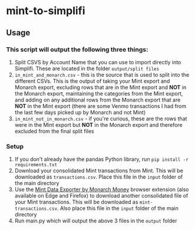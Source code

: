 # mint-to-simplifi

## Usage

### This script will output the following three things: 
1. Split CSVS by Account Name that you can use to import directly into Simplifi. These are located in the folder `output/split files`
2. `in_mint_and_monarch.csv` - this is the source that is used to split into the different CSVs. This is the output of taking your Mint export and Monarch export, excluding rows that are in the Mint export and <b>NOT</b> in the Monarch export, maintaining the categories from the Mint export, and adding on any additional rows from the Monarch export that are <b>NOT</b> in the Mint export (there are some Venmo transactions I had from the last few days picked up by Monarch and not Mint)
3. `in_mint_not_in_monarch.csv` - if you're curious, these are the rows that were in the Mint export but <b>NOT</b> in the Monarch export and therefore excluded from the final split files

### Setup 
1. If you don't already have the pandas Python library, run 
`pip install -r requirements.txt`
2. Download your consolidated Mint transactions from Mint. This will be downloaded as `transactions.csv`. Place this file in the `input` folder of the main directory
3. Use the <a href="https://chromewebstore.google.com/detail/mint-data-exporter-by-mon/doknkjpaacjheilodaibfpimamfgfhap">Mint Data Exporter by Monarch Money</a> browser extension (also available on Edge and Firefox) to download another consolidated file of your Mint transactions. This will be downloaded as `mint-transactions.csv`. Also place this file in the `input` folder of the main directory
4. Run main.py which will output the above 3 files in the `output` folder
